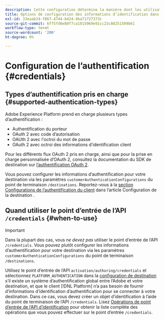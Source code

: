 ```yaml
---
description: Cette configuration détermine la manière dont les utilisateurs de Adobe Experience Platform s’authentifient auprès de votre point de terminaison de destination pour activer les données.
title: Options de configuration des informations d’identification dans le SDK de destination
exl-id: 33eaab24-f867-4744-b424-4ba71727373c
source-git-commit: 6ff5fd0e80f7ca1015969e91cc23c88251509b61
workflow-type: tm+mt
source-wordcount: '200'
ht-degree: 0%

---
```


# Configuration de l’authentification {#credentials}

## Types d’authentification pris en charge {#supported-authentication-types}

Adobe Experience Platform prend en charge plusieurs types d’authentification :

* Authentification du porteur
* OAuth 2 avec code d’autorisation
* OAUth 2 avec l&#39;octroi du mot de passe
* OAuth 2 avec octroi des informations d’identification client

Pour les différents flux OAuth 2 pris en charge, ainsi que pour la prise en charge personnalisée d’OAuth 2, consultez la documentation du SDK de destination sur [l’authentification OAuth 2](./oauth2-authentication.md).

Vous pouvez configurer les informations d’authentification pour votre destination via les paramètres `customerAuthenticationConfigurations` du point de terminaison `/destinations`. Reportez-vous à la [section Configurations de l’authentification du client](./destination-configuration.md#customer-authentication-configurations) dans l’article Configuration de la destination .

## Quand utiliser le point d’entrée de l’API `/credentials` {#when-to-use}

>[!IMPORTANT]
>
>Dans la plupart des cas, vous *ne devez pas* utiliser le point d’entrée de l’API `/credentials`. Vous pouvez plutôt configurer les informations d’authentification pour votre destination via les paramètres `customerAuthenticationConfigurations` du point de terminaison `/destinations`.

Utilisez le point d’entrée de l’API `activation/authoring/credentials` et sélectionnez `PLATFORM_AUTHENTICATION` dans la [configuration de destination](./destination-configuration.md#destination-delivery) s’il existe un système d’authentification global entre l’Adobe et votre destination, et que le client [!DNL Platform] n’a pas besoin de fournir d’informations d’identification d’authentification pour se connecter à votre destination. Dans ce cas, vous devez créer un objet d’identification à l’aide du point de terminaison de l’API `/credentials`. Lisez [Opérations de point d’entrée de l’API d’identification](./credentials-configuration-api.md) pour obtenir la liste complète des opérations que vous pouvez effectuer sur le point d’entrée `/credentials`.
